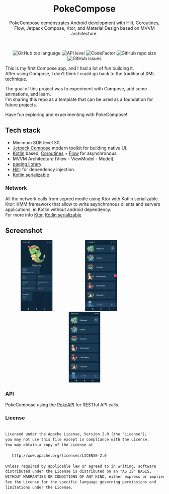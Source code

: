 <h1 align="center">PokeCompose</h1>
<p align="center">  
PokeCompose demonstrates Android development with Hilt, Coroutines, Flow, Jetpack Compose, Ktor, and Material Design based on MVVM architecture.
</p>
</br>


<p align="center">
  <img src="https://img.shields.io/github/languages/top/davidHarush/PokeCompose.svg" alt="GitHub top language">
  <img src="https://img.shields.io/badge/API-30%2B-brightgreen.svg?style=flat" alt="API level">
<img src="https://www.codefactor.io/repository/github/davidharush/pokecompose/badge" alt="CodeFactor" />
 <img src="https://img.shields.io/github/repo-size/davidHarush/pokecompose" alt="GitHub repo size">
  <img src="https://img.shields.io/github/issues/davidHarush/pokecompose" alt="GitHub issues">

</p>



This is my first Compose app, and I had a lot of fun building it.</br>
After using Compose, I don't think I could go back to the traditional XML technique.</br>

The goal of this project was to experiment with Compose, add some animations, and learn.</br>
I'm sharing this repo as a template that can be used as a foundation for future projects.

Have fun exploring and experimenting with PokeCompose!


## Tech stack 
- Minimum SDK level 30
- [Jetpack Compose](https://developer.android.com/jetpack/compose) modern toolkit for building native UI.
- [Kotlin](https://kotlinlang.org/) based, [Coroutines](https://github.com/Kotlin/kotlinx.coroutines) + [Flow](https://kotlin.github.io/kotlinx.coroutines/kotlinx-coroutines-core/kotlinx.coroutines.flow/) for asynchronous.
- MVVM Architecture (View - ViewModel - Model).
- [paging library](https://developer.android.com/topic/libraries/architecture/paging/v3-overview).
- [Hilt](https://dagger.dev/hilt/): for dependency injection.
- [Kotlin serializable](https://kotlinlang.org/docs/serialization.html)

### Network 

All the network calls from sepred modle using Ktor with Kotlin serializable.
</br>
Ktor: KMM framework that allow to write asynchronous clients and servers applications, in Kotlin without android dependency.
</br>
For more info [Ktor](https://ktor.io/), [Kotlin serializable](https://kotlinlang.org/docs/serialization.html)



## Screenshot 

<p align="center">
<img src="/art/Video1.gif"   width="20%" style="margin-right: 100px;"/>
<img src="/art/Video2.gif"   width="20%" style="margin-right: 100px;"/>
<img src="/art/Video3.gif"   width="20%"/> 
</p>




### API

PokeCompose using the [PokeAPI](https://pokeapi.co/) for RESTful API calls.<br>

### License
```xml

Licensed under the Apache License, Version 2.0 (the "License");
you may not use this file except in compliance with the License.
You may obtain a copy of the License at

   http://www.apache.org/licenses/LICENSE-2.0

Unless required by applicable law or agreed to in writing, software
distributed under the License is distributed on an "AS IS" BASIS,
WITHOUT WARRANTIES OR CONDITIONS OF ANY KIND, either express or implied.
See the License for the specific language governing permissions and
limitations under the License.
```

